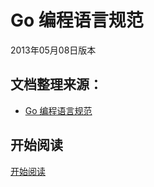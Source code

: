Go 编程语言规范
=====================================

2013年05月08日版本

## 文档整理来源：

- [Go 编程语言规范](http://ilovers.sinaapp.com/doc/golang-specification.html)

## 开始阅读
[开始阅读](<https://github.com/luosangnanka/go-programming-language-specification/blob/master/ebook/preface.md>)